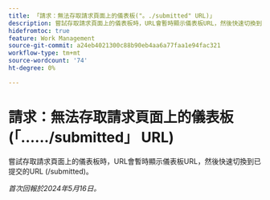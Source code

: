 ```yaml
---
title: 「請求：無法存取請求頁面上的儀表板("。./submitted" URL)」
description: 嘗試存取請求頁面上的儀表板時，URL會暫時顯示儀表板URL，然後快速切換到已提交的URL (/submitted)。
hidefromtoc: true
feature: Work Management
source-git-commit: a24eb4021300c88b90eb4aa6a77faa1e94fac321
workflow-type: tm+mt
source-wordcount: '74'
ht-degree: 0%

---
```



# 請求：無法存取請求頁面上的儀表板(「……/submitted」 URL)

嘗試存取請求頁面上的儀表板時，URL會暫時顯示儀表板URL，然後快速切換到已提交的URL (/submitted)。

_首次回報於2024年5月16日。_



